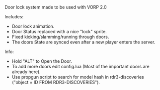 Door lock system made to be used with VORP 2.0

Includes:
- Door lock animation.
- Door Status replaced with a nice "lock" sprite.
- Fixed kicking/slamming/running through doors.
- The doors State are synced even after a new player enters the server.

Info:
- Hold "ALT" to Open the Door.
- To add more doors edit config.lua (Most of the important doors are already here).
- Use propgun script to search for model hash in rdr3-discoveries ("object = ID FROM RDR3-DISCOVERIES").
